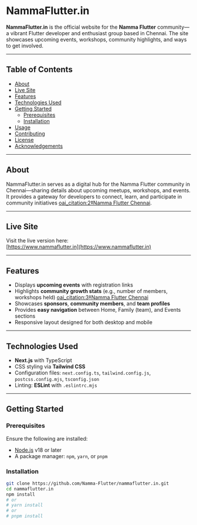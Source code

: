# NammaFlutter.in

**NammaFlutter.in** is the official website for the **Namma Flutter** community—a vibrant Flutter developer and enthusiast group based in Chennai. The site showcases upcoming events, workshops, community highlights, and ways to get involved.

---

##  Table of Contents

- [About](#about)  
- [Live Site](#live-site)  
- [Features](#features)  
- [Technologies Used](#technologies-used)  
- [Getting Started](#getting-started)  
  - [Prerequisites](#prerequisites)  
  - [Installation](#installation)  
- [Usage](#usage)  
- [Contributing](#contributing)  
- [License](#license)  
- [Acknowledgements](#acknowledgements)

---

##  About

NammaFlutter.in serves as a digital hub for the Namma Flutter community in Chennai—sharing details about upcoming meetups, workshops, and events. It provides a gateway for developers to connect, learn, and participate in community initiatives  [oai_citation:2‡Namma Flutter Chennai](https://www.nammaflutter.in/).

---

##  Live Site

Visit the live version here:  
[https://www.nammaflutter.in](https://www.nammaflutter.in)

---

##  Features

- Displays **upcoming events** with registration links  
- Highlights **community growth stats** (e.g., number of members, workshops held)  [oai_citation:3‡Namma Flutter Chennai](https://www.nammaflutter.in/)  
- Showcases **sponsors**, **community members**, and **team profiles**  
- Provides **easy navigation** between Home, Family (team), and Events sections  
- Responsive layout designed for both desktop and mobile

---

##  Technologies Used

- **Next.js** with TypeScript  
- CSS styling via **Tailwind CSS**  
- Configuration files: `next.config.ts`, `tailwind.config.js`, `postcss.config.mjs`, `tsconfig.json`  
- Linting: **ESLint** with `.eslintrc.mjs`

---

##  Getting Started

### Prerequisites

Ensure the following are installed:

- [Node.js](https://nodejs.org/) v18 or later  
- A package manager: `npm`, `yarn`, or `pnpm`

### Installation

```bash
git clone https://github.com/Namma-Flutter/nammaflutter.in.git
cd nammaflutter.in
npm install
# or
# yarn install
# or
# pnpm install
